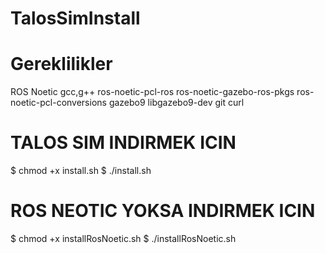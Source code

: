 # TalosSimInstall

# Gereklilikler

ROS Noetic
gcc,g++
ros-noetic-pcl-ros
ros-noetic-gazebo-ros-pkgs
ros-noetic-pcl-conversions
gazebo9 libgazebo9-dev
git 
curl

# TALOS SIM INDIRMEK ICIN
$ chmod +x install.sh
$ ./install.sh

# ROS NEOTIC YOKSA INDIRMEK ICIN<br>
$ chmod +x installRosNoetic.sh
$ ./installRosNoetic.sh


